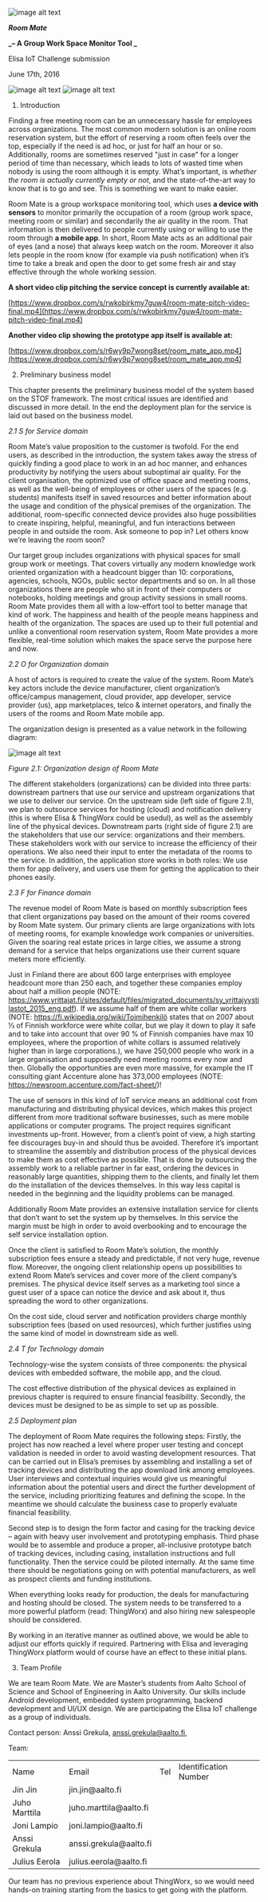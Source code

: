![image alt text](./image/image_0.png)

**_Room Mate_**

**_– A Group Work Space Monitor Tool _**

Elisa IoT Challenge submission

June 17th, 2016

![image alt text](./image/image_1.png)	![image alt text](./image/image_2.jpg)	

1. Introduction 						

Finding a free meeting room can be an unnecessary hassle for employees across organizations. The most common modern solution is an online room reservation system, but the effort of reserving a room often feels over the top, especially if the need is ad hoc, or just for half an hour or so. Additionally, rooms are sometimes reserved "just in case" for a longer period of time than necessary, which leads to lots of wasted time when nobody is using the room although it is empty. What’s important, is *whether the room is actually currently empty or not*, and the state-of-the-art way to know that is to go and see. This is something we want to make easier.

						

Room Mate is a group workspace monitoring tool, which uses **a device with sensors** to monitor primarily the occupation of a room (group work space, meeting room or similar) and secondarily the air quality in the room. That information is then delivered to people currently using or willing to use the room through **a mobile app**. In short, Room Mate acts as an additional pair of eyes (and a nose) that always keep watch on the room. Moreover it also lets people in the room know (for example via push notification) when it’s time to take a break and open the door to get some fresh air and stay effective through the whole working session.

						

**A short video clip pitching the service concept is currently available at:**

[https://www.dropbox.com/s/rwkobirkmy7guw4/room-mate-pitch-video-final.mp4](https://www.dropbox.com/s/rwkobirkmy7guw4/room-mate-pitch-video-final.mp4)

						

**Another video clip showing the prototype app itself is available at:**

[https://www.dropbox.com/s/r6wy9p7wong8set/room_mate_app.mp4](https://www.dropbox.com/s/r6wy9p7wong8set/room_mate_app.mp4)

2. Preliminary business model 

This chapter presents the preliminary business model of the system based on the STOF framework. The most critical issues are identified and discussed in more detail. In the end the deployment plan for the service is laid out based on the business model.

						

*2.1 S for Service domain*

						

Room Mate’s value proposition to the customer is twofold. For the end users, as described in the introduction, the system takes away the stress of quickly finding a good place to work in an ad hoc manner, and enhances productivity by notifying the users about suboptimal air quality. For the client organisation, the optimized use of office space and meeting rooms, as well as the well-being of employees or other users of the spaces (e.g. students) manifests itself in saved resources and better information about the usage and condition of the physical premises of the organization. The additional, room-specific connected device provides also huge possibilities to create inspiring, helpful, meaningful, and fun interactions between people in and outside the room. Ask someone to pop in? Let others know we’re leaving the room soon?

						

Our target group includes organizations with physical spaces for small group work or meetings. That covers virtually any modern knowledge work oriented organization with a headcount bigger than 10: corporations, agencies, schools, NGOs, public sector departments and so on. In all those organizations there are people who sit in front of their computers or notebooks, holding meetings and group activity sessions in small rooms. Room Mate provides them all with a low-effort tool to better manage that kind of work. The happiness and health of the people means happiness and health of the organization. The spaces are used up to their full potential and unlike a conventional room reservation system, Room Mate provides a more flexible, real-time solution which makes the space serve the purpose here and now.

*2.2 O for Organization domain*

A host of actors is required to create the value of the system. Room Mate’s key actors include the device manufacturer, client organization’s office/campus management, cloud provider, app developer, service provider (us), app marketplaces, telco & internet operators, and finally the users of the rooms and Room Mate mobile app.

The organization design is presented as a value network in the following diagram:

![image alt text](./image/image_3.png)		

*Figure 2.1: Organization design of Room Mate*

The different stakeholders (organizations) can be divided into three parts: downstream partners that use our service and upstream organizations that we use to deliver our service. On the upstream side (left side of figure 2.1), we plan to outsource services for hosting (cloud) and notification delivery (this is where Elisa & ThingWorx could be usedul), as well as the assembly line of the physical devices. Downstream parts (right side of figure 2.1) are the stakeholders that use our service: organizations and their members. These stakeholders work with our service to increase the efficiency of their operations. We also need their input to enter the metadata of the rooms to the service. In addition, the application store works in both roles: We use them for app delivery, and users use them for getting the application to their phones easily.

*2.3 F for Finance domain*

The revenue model of Room Mate is based on monthly subscription fees that client organizations pay based on the amount of their rooms covered by Room Mate system. Our primary clients are large organizations with lots of meeting rooms, for example knowledge work companies or universities. Given the soaring real estate prices in large cities, we assume a strong demand for a service that helps organizations use their current square meters more efficiently.

Just in Finland there are about 600 large enterprises with employee headcount more than 250 each, and together these companies employ about half a million people (NOTE:  https://www.yrittajat.fi/sites/default/files/migrated_documents/sy_yrittajyystilastot_2015_eng.pdf). If we assume half of them are white collar workers (NOTE:  https://fi.wikipedia.org/wiki/Toimihenkilö states that on 2007 about ⅓ of Finnish workforce were white collar, but we play it down to play it safe and to take into account that over 90 % of Finnish companies have max 10 employees, where the proportion of white collars is assumed relatively higher than in large corporations.), we have 250,000 people who work in a large organisation and supposedly need meeting rooms every now and then. Globally the opportunities are even more massive, for example the IT consulting giant Accenture alone has 373,000 employees (NOTE:  https://newsroom.accenture.com/fact-sheet/)!

The use of sensors in this kind of IoT service means an additional cost from manufacturing and distributing physical devices, which makes this project different from more traditional software businesses, such as mere mobile applications or computer programs. The project requires significant investments up-front. However, from a client’s point of view, a high starting fee discourages buy-in and should thus be avoided. Therefore it’s important to streamline the assembly and distribution process of the physical devices to make them as cost effective as possible. That is done by outsourcing the assembly work to a reliable partner in far east, ordering the devices in reasonably large quantities, shipping them to the clients, and finally let them do the installation of the devices themselves. In this way less capital is needed in the beginning and the liquidity problems can be managed.

Additionally Room Mate provides an extensive installation service for clients that don’t want to set the system up by themselves. In this service the margin must be high in order to avoid overbooking and to encourage the self service installation option.

Once the client is satisfied to Room Mate’s solution, the monthly subscription fees ensure a steady and predictable, if not very huge, revenue flow. Moreover, the ongoing client relationship opens up possibilities to extend Room Mate’s services and cover more of the client company’s premises. The physical device itself serves as a marketing tool since a guest user of a space can notice the device and ask about it, thus spreading the word to other organizations.

On the cost side, cloud server and notification providers charge monthly subscription fees (based on used resources), which further justifies using the same kind of model in downstream side as well.

*2.4 T for Technology domain*

Technology-wise the system consists of three components: the physical devices with embedded software, the mobile app, and the cloud.

The cost effective distribution of the physical devices as explained in previous chapter is required to ensure financial feasibility. Secondly, the devices must be designed to be as simple to set up as possible.

*2.5 Deployment plan*

The deployment of Room Mate requires the following steps: Firstly, the project has now reached a level where proper user testing and concept validation is needed in order to avoid wasting development resources. That can be carried out in Elisa’s premises by assembling and installing a set of tracking devices and distributing the app download link among employees. User interviews and contextual inquiries would give us meaningful information about the potential users and direct the further development of the service, including prioritizing features and defining the scope. In the meantime we should calculate the business case to properly evaluate financial feasibility.

Second step is to design the form factor and casing for the tracking device – again with heavy user involvement and prototyping emphasis. Third phase would be to assemble and produce a proper, all-inclusive prototype batch of tracking devices, including casing, installation instructions and full functionality. Then the service could be piloted internally. At the same time there should be negotiations going on with potential manufacturers, as well as prospect clients and funding institutions.

When everything looks ready for production, the deals for manufacturing and hosting should be closed. The system needs to be transferred to a more powerful platform (read: ThingWorx) and also hiring new salespeople should be considered. 

By working in an iterative manner as outlined above, we would be able to adjust our efforts quickly if required. Partnering with Elisa and leveraging ThingWorx platform would of course have an effect to these initial plans.

3. Team Profile

We are team Room Mate. We are Master’s students from Aalto School of Science and School of Engineering in Aalto University. Our skills include Android development, embedded system programming, backend development and UI/UX design. We are participating the Elisa IoT challenge as a group of individuals.

Contact person: Anssi Grekula, [anssi.grekula@aalto.fi](mailto:anssi.grekula@aalto.fi), 

Team:

<table>
  <tr>
    <td>Name</td>
    <td>Email</td>
    <td>Tel</td>
    <td>Identification Number</td>
  </tr>
  <tr>
    <td>Jin Jin</td>
    <td>jin.jin@aalto.fi</td>
    <td></td>
  </tr>
  <tr>
    <td>Juho Marttila</td>
    <td>juho.marttila@aalto.fi</td>
    <td></td>
  </tr>
  <tr>
    <td>Joni Lampio</td>
    <td>joni.lampio@aalto.fi</td>
    <td></td>
  </tr>
  <tr>
    <td>Anssi Grekula</td>
    <td>anssi.grekula@aalto.fi</td>
    <td></td>
  </tr>
  <tr>
    <td>Julius Eerola</td>
    <td>julius.eerola@aalto.fi</td>
    <td></td>
  </tr>
</table>


Our team has no previous experience about ThingWorx, so we would need hands-on training starting from the basics to get going with the platform.

